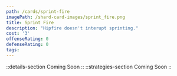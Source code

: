 ```yaml
---
path: /cards/sprint-fire
imagePath: /shard-card-images/sprint_fire.png
title: Sprint Fire
description: "Hipfire doesn't interupt sprinting."
cost: '3'
offenseRating: 0
defenseRating: 0
tags:
---
```

::details-section
Coming Soon
::
::strategies-section
Coming Soon
::